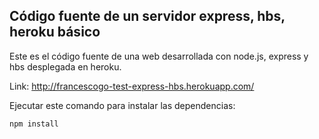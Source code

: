 ## Código fuente de un servidor express, hbs, heroku básico

Este es el código fuente de una web desarrollada con node.js, express y hbs desplegada en heroku.

Link: http://francescogo-test-express-hbs.herokuapp.com/

Ejecutar este comando para instalar las dependencias:
```
npm install
```
